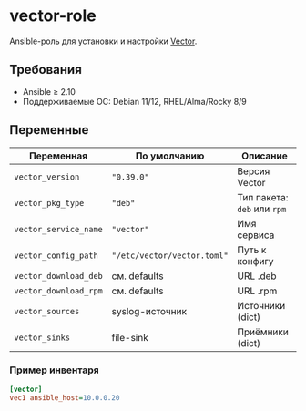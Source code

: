 # vector-role

Ansible-роль для установки и настройки [Vector](https://vector.dev).

## Требования
- Ansible ≥ 2.10
- Поддерживаемые ОС: Debian 11/12, RHEL/Alma/Rocky 8/9

## Переменные

| Переменная | По умолчанию | Описание |
|---|---|---|
| `vector_version` | `"0.39.0"` | Версия Vector |
| `vector_pkg_type` | `"deb"` | Тип пакета: `deb` или `rpm` |
| `vector_service_name` | `"vector"` | Имя сервиса |
| `vector_config_path` | `"/etc/vector/vector.toml"` | Путь к конфигу |
| `vector_download_deb` | см. defaults | URL .deb |
| `vector_download_rpm` | см. defaults | URL .rpm |
| `vector_sources` | syslog-источник | Источники (dict) |
| `vector_sinks` | file-sink | Приёмники (dict) |

### Пример инвентаря
```ini
[vector]
vec1 ansible_host=10.0.0.20
